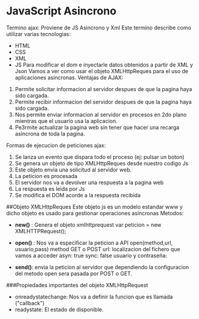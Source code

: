 # JavaScript Asincrono
Termino ajax: Proviene de JS Asincrono y Xml
Este termino describe como utilizar varias tecnologias:
* HTML
* CSS
* XML
* JS
Para modificar el dom e inyectarle datos obtenidos a partir de XML y Json
Vamos a ver como usar el objeto XMLHttpReques para el uso de aplicaciones asincronas. 
Ventajas de AJAX:
1. Permite solicitar informacion al servidor despues de que la pagina haya sido cargada.
2. Permite recibir informacion del servidor despues de que la pagina haya sido cargada.
3. Nos permite enviar informacion al servidor en procesos en 2do plano mientras que el usuario usa la aplicacion.
4. Pe3rmite actualizar la pagina web sin tener que hacer una recarga asincrona de toda la pagina.

Formas de ejecucion de peticiones ajax:
1. Se lanza un evento que dispara todo el proceso (ej: pulsar un boton)
2. Se genera un objeto de tipo XMLHttpReques desde nuestro codigo Js
3. Este objeto envia una solicitud al servidor web.
4. La peticion es procesada 
5. El servidor nos va a devolver una respuesta a la pagina web
6. La respuesta es leida por Js
7. Se modifica el DOM acorde a la respuesta recibida


##Objeto XMLHttpReques
Este objeto js es un modelo estandar www y dicho objeto es usado para gestionar operaciones asincronas
Metodos:
* __new()__ : Genera el objeto xmlhttprequest
    var peticion = new XMLHTTPRequest();
* __open()__ : Nos va a especificar la peticion a API
    open(method,url, usuario,pass)
    method GET o POST
    url: localizacion del fichero que vamos a acceder
    asyn: true
    sync: false
    usuario y contraseña: 

* __send()__: envia la peticion al servidor que dependiendo la configuracion del metodo open sera pasada por POST o GET.

###Propiedades importantes del objeto XMLHttpRequest
* onreadystatechange: Nos va a definir la funcion que es llamada ("callback") 
* readystate: El estado de disponible.

